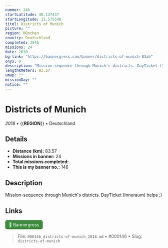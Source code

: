 ```yaml
---
nummer: 146
startLatitude: 48.137437
startLongitude: 11.575546
titel: Districts of Munich
picture: ""
region: München
country: Deutschland
completed: 3546
missions: 24
date: 2018
bg-link: "https://bannergress.com/banner/districts-of-munich-83ab"
onyx: 0
description: "Mission-sequence through Munich's districts. DayTicket (Inneraum) helps ;)"
lengthKMeters: 83,57
umap: ""
missionDay: ""
notice: ""
---
```

# Districts of Munich

*2018* • {{__REGION__}} • Deutschland





## Details
- **Distance (km):** 83.57
- **Missions in banner:** 24
- **Total missions completed:** 
- **This is my banner no.:** 146



## Description
Mission-sequence through Munich's districts. DayTicket (Inneraum) helps ;)



## Links
<a href="https://bannergress.com/banner/districts-of-munich-83ab" target="_blank" style="display:inline-block;margin-right:8px;padding:6px 12px;background:#3c8b3c;color:#fff;text-decoration:none;border-radius:6px;">🔗 Bannergress</a>



> File: `000146_districts-of-munich_2018.md` • #000146 • Slug: `districts-of-munich`
